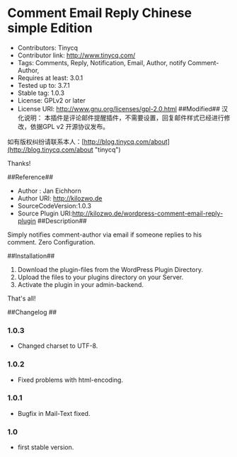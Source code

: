 # Comment Email Reply Chinese simple Edition #
- Contributors: Tinycq
- Contributor link: http://www.tinycq.com/
- Tags: Comments, Reply, Notification, Email, Author, notify Comment-Author,
- Requires at least: 3.0.1
- Tested up to: 3.7.1
- Stable tag: 1.0.3
- License: GPLv2 or later
- License URI: http://www.gnu.org/licenses/gpl-2.0.html
##Modified##
汉化说明：
本插件是评论邮件提醒插件，不需要设置，回复邮件样式已经进行修改，依据GPL v2 开源协议发布。

如有版权纠纷请联系本人：[http://blog.tinycq.com/about](http://blog.tinycq.com/about "tinycq") 

Thanks!

##Reference##
- Author : Jan Eichhorn 
- Author URI: http://kilozwo.de 
- SourceCodeVersion:1.0.3
- Source Plugin URI:http://kilozwo.de/wordpress-comment-email-reply-plugin
##Description##

Simply notifies comment-author via email if someone replies to his comment. Zero Configuration.       


##Installation##

1. Download the plugin-files from the WordPress Plugin Directory.
2. Upload the files to your plugins directory on your Server.
3. Activate the plugin in your admin-backend.

That's all!

##Changelog ##

### 1.0.3 ###
* Changed charset to UTF-8.

### 1.0.2 ###
* Fixed problems with html-encoding.

### 1.0.1 ###
* Bugfix in Mail-Text fixed.

### 1.0 ###
* first stable version.
